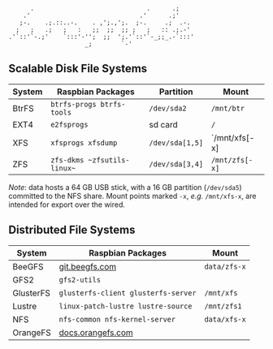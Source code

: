 ```
      .                               .      .;
    .'                              .'      .;'
   ;-.    .;.::..-.    . ,';.,';.  ;-.     .;  .-.
  ;   ;   .;   ;   :   ;;  ;;  ;; ;   ;   :: .;.-'
.'`::'`-.;'    `:::'-'';  ;;  ';.'`::'`-_;;_.-`:::'
                     _;        `-'
```

## Scalable Disk File Systems

| System | Raspbian Packages           | Partition       | Mount           |
| ------ | --------------------------- | --------------- | --------------- |
| BtrFS  | `btrfs-progs btrfs-tools`   | `/dev/sda2`     | `/mnt/btr`      |
| EXT4   | `e2fsprogs`                 | sd card         | `/`             |
| XFS    | `xfsprogs xfsdump`          | `/dev/sda[1,5]` | `/mnt/xfs[-x]   |
| ZFS    | `zfs-dkms ~zfsutils-linux~` | `/dev/sda[3,4]` | `/mnt/zfs[-x]`  |

*Note*: data hosts a 64 GB USB stick, with a 16 GB partition (`/dev/sda5`)
        committed to the NFS share. Mount points marked `-x`, *e.g.*
        `/mnt/xfs-x`, are intended for export over the wired.

## Distributed File Systems

| System    | Raspbian Packages                   | Mount        |
| --------- | ----------------------------------- | ------------ | 
| BeeGFS    | [git.beegfs.com][bgit]              | `data/zfs-x` | 
| GFS2      | `gfs2-utils`                        |              |
| GlusterFS | `glusterfs-client glusterfs-server` | `/mnt/xfs`   |
| Lustre    | `linux-patch-lustre lustre-source`  | `/mnt/zfs1`  |
| NFS       | `nfs-common nfs-kernel-server`      | `data/xfs-x` |
| OrangeFS  | [docs.orangefs.com][ofsd]           |              |


[bgit]: https://git.beegfs.com/pub
[lgit]: git://git.hpdd.intel.com/fs/lustre-release.git
[ofsd]: http://docs.orangefs.com/